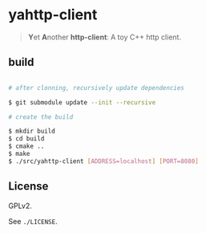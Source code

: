 # yahttp-client

> **Y**et **A**nother **http-client**: A toy C++ http client.

## build

```sh

# after clonning, recursively update dependencies

$ git submodule update --init --recursive

# create the build

$ mkdir build
$ cd build
$ cmake ..
$ make
$ ./src/yahttp-client [ADDRESS=localhost] [PORT=8080]
```

## License

GPLv2.

See `./LICENSE`.


